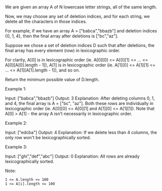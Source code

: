 We are given an array A of N lowercase letter strings, all of the same length.

Now, we may choose any set of deletion indices, and for each string, we delete all the characters in those indices.

For example, if we have an array A = ["babca","bbazb"] and deletion indices {0, 1, 4}, then the final array after deletions is ["bc","az"].

Suppose we chose a set of deletion indices D such that after deletions, the final array has every element (row) in lexicographic order.

For clarity, A[0] is in lexicographic order (ie. A[0][0] <= A[0][1] <= ... <= A[0][A[0].length - 1]), A[1] is in lexicographic order (ie. A[1][0] <= A[1][1] <= ... <= A[1][A[1].length - 1]), and so on.

Return the minimum possible value of D.length.

 

Example 1:

Input: ["babca","bbazb"]
Output: 3
Explanation: After deleting columns 0, 1, and 4, the final array is A = ["bc", "az"].
Both these rows are individually in lexicographic order (ie. A[0][0] <= A[0][1] and A[1][0] <= A[1][1]).
Note that A[0] > A[1] - the array A isn't necessarily in lexicographic order.

Example 2:

Input: ["edcba"]
Output: 4
Explanation: If we delete less than 4 columns, the only row won't be lexicographically sorted.

Example 3:

Input: ["ghi","def","abc"]
Output: 0
Explanation: All rows are already lexicographically sorted.

 

Note:

    1 <= A.length <= 100
    1 <= A[i].length <= 100
